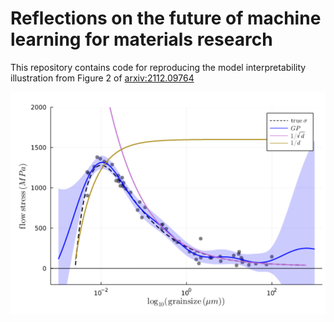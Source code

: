 # Reflections on the future of machine learning for materials research

This repository contains code for reproducing the model interpretability illustration from Figure 2 of [arxiv:2112.09764](https://arxiv.org/abs/2112.09764)


![hall petch breakdown illustration](grainsize.png)